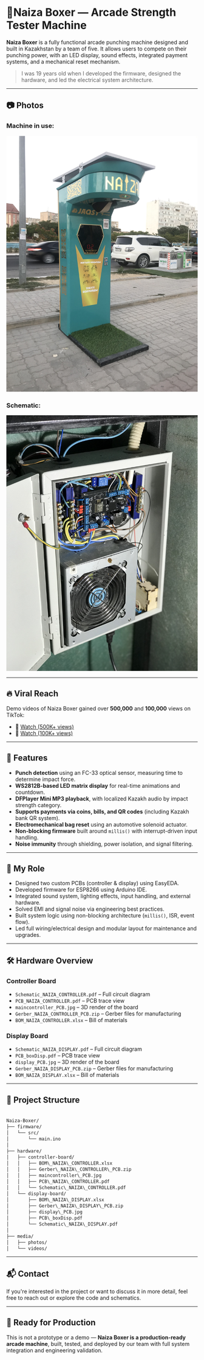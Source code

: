 
# 🥊Naiza Boxer — Arcade Strength Tester Machine

**Naiza Boxer** is a fully functional arcade punching machine designed and built in Kazakhstan by a team of five. It allows users to compete on their punching power, with an LED display, sound effects, integrated payment systems, and a mechanical reset mechanism.

> I was 19 years old when I developed the firmware, designed the hardware, and led the electrical system architecture.

---

## 📷 Photos

### Machine in use:
![Naiza Boxer arcade machine](media/photos/boxer.jpg)

### Schematic:
![Hardware scheme](media/photos/scheme.jpg)

---

## 🔥 Viral Reach

Demo videos of Naiza Boxer gained over **500,000** and **100,000** views on TikTok:

- 🎥 [Watch (500K+ views)](https://vm.tiktok.com/ZMSk7nHwa/)
- 🎥 [Watch (100K+ views)](https://vm.tiktok.com/ZMSk7WPcM/)

---

## 🎯 Features

- **Punch detection** using an FC-33 optical sensor, measuring time to determine impact force.
- **WS2812B-based LED matrix display** for real-time animations and countdown.
- **DFPlayer Mini MP3 playback**, with localized Kazakh audio by impact strength category.
- **Supports payments via coins, bills, and QR codes** (including Kazakh bank QR system).
- **Electromechanical bag reset** using an automotive solenoid actuator.
- **Non-blocking firmware** built around `millis()` with interrupt-driven input handling.
- **Noise immunity** through shielding, power isolation, and signal filtering.

---

## 🧠 My Role

- Designed two custom PCBs (controller & display) using EasyEDA.
- Developed firmware for ESP8266 using Arduino IDE.
- Integrated sound system, lighting effects, input handling, and external hardware.
- Solved EMI and signal noise via engineering best practices.
- Built system logic using non-blocking architecture (`millis()`, ISR, event flow).
- Led full wiring/electrical design and modular layout for maintenance and upgrades.

---

## 🛠️ Hardware Overview

### Controller Board
- `Schematic_NAIZA_CONTROLLER.pdf` – Full circuit diagram
- `PCB_NAIZA_CONTROLLER.pdf` – PCB trace view
- `maincontroller_PCB.jpg` – 3D render of the board
- `Gerber_NAIZA_CONTROLLER_PCB.zip` – Gerber files for manufacturing
- `BOM_NAIZA_CONTROLLER.xlsx` – Bill of materials

### Display Board
- `Schematic_NAIZA_DISPLAY.pdf` – Full circuit diagram
- `PCB_boxDisp.pdf` – PCB trace view
- `display_PCB.jpg` – 3D render of the board
- `Gerber_NAIZA_DISPLAY_PCB.zip` – Gerber files for manufacturing
- `BOM_NAIZA_DISPLAY.xlsx` – Bill of materials

---

## 📁 Project Structure

```

Naiza-Boxer/
├── firmware/
│   └── src/
│       └── main.ino
│
├── hardware/
│   ├── controller-board/
│   │   ├── BOM\_NAIZA\_CONTROLLER.xlsx
│   │   ├── Gerber\_NAIZA\_CONTROLLER\_PCB.zip
│   │   ├── maincontroller\_PCB.jpg
│   │   ├── PCB\_NAIZA\_CONTROLLER.pdf
│   │   └── Schematic\_NAIZA\_CONTROLLER.pdf
│   └── display-board/
│       ├── BOM\_NAIZA\_DISPLAY.xlsx
│       ├── Gerber\_NAIZA\_DISPLAY\_PCB.zip
│       ├── display\_PCB.jpg
│       ├── PCB\_boxDisp.pdf
│       └── Schematic\_NAIZA\_DISPLAY.pdf
│
├── media/
│   ├── photos/
│   └── videos/

```
---

## 📬 Contact

If you're interested in the project or want to discuss it in more detail, feel free to reach out or explore the code and schematics.

---

## 🚀 Ready for Production

This is not a prototype or a demo — **Naiza Boxer is a production-ready arcade machine**, built, tested, and deployed by our team with full system integration and engineering validation.
